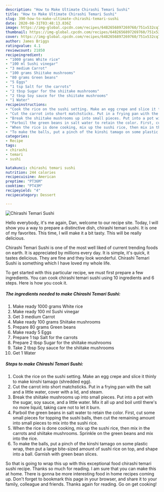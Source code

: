 ```yaml
---
description: "How to Make Ultimate Chirashi Temari Sushi"
title: "How to Make Ultimate Chirashi Temari Sushi"
slug: 390-how-to-make-ultimate-chirashi-temari-sushi
date: 2020-08-31T03:48:13.836Z
image: https://img-global.cpcdn.com/recipes/6482656897269760/751x532cq70/chirashi-temari-sushi-recipe-main-photo.jpg
thumbnail: https://img-global.cpcdn.com/recipes/6482656897269760/751x532cq70/chirashi-temari-sushi-recipe-main-photo.jpg
cover: https://img-global.cpcdn.com/recipes/6482656897269760/751x532cq70/chirashi-temari-sushi-recipe-main-photo.jpg
author: James Briggs
ratingvalue: 4.1
reviewcount: 21850
recipeingredient:
- "1000 grams White rice"
- "100 ml Sushi vinegar"
- "3 medium Carrot"
- "100 grams Shiitake mushrooms"
- "80 grams Green beans"
- "5 Eggs"
- "1 tsp Salt for the carrots"
- "2 tbsp Sugar for the shiitake mushrooms"
- "2 tbsp Soy sauce for the shiitake mushrooms"
- "1 Water"
recipeinstructions:
- "Cook the rice on the sushi setting. Make an egg crepe and slice it thinly to make kinshi tamago (shredded egg)."
- "Cut the carrot into short matchsticks. Put in a frying pan with the salt and a little water, cover with a lid, and steam."
- "Break the shiitake mushrooms up into small pieces. Put into a pot with the sugar, soy sauce, and a little water. Mix it all up and boil until there&#39;s no more liquid, taking care not to let it burn."
- "Parboil the green beans in salt water to retain the color. First, cut some small pieces for topping the sushi balls, then cut the remaining amount into small pieces to mix into the sushi rice."
- "When the rice is done cooking, mix up the sushi rice, then mix in the carrots and shiitake mushrooms. Sprinkle on the green beans and mix into the rice."
- "To make the balls, put a pinch of the kinshi tamago on some plastic wrap, then put a large bite-sized amount of sushi rice on top, and shape into a ball. Garnish with green bean slices."
categories:
- Recipe
tags:
- chirashi
- temari
- sushi

katakunci: chirashi temari sushi 
nutrition: 244 calories
recipecuisine: American
preptime: "PT36M"
cooktime: "PT43M"
recipeyield: "4"
recipecategory: Dessert

---
```



![Chirashi Temari Sushi](https://img-global.cpcdn.com/recipes/6482656897269760/751x532cq70/chirashi-temari-sushi-recipe-main-photo.jpg)

Hello everybody, it's me again, Dan, welcome to our recipe site. Today, I will show you a way to prepare a distinctive dish, chirashi temari sushi. It is one of my favorites. This time, I will make it a bit tasty. This will be really delicious.

Chirashi Temari Sushi is one of the most well liked of current trending foods on earth. It is appreciated by millions every day. It is simple, it's quick, it tastes delicious. They are fine and they look wonderful. Chirashi Temari Sushi is something which I have loved my whole life.




To get started with this particular recipe, we must first prepare a few ingredients. You can cook chirashi temari sushi using 10 ingredients and 6 steps. Here is how you cook it.

<!--inarticleads1-->

##### The ingredients needed to make Chirashi Temari Sushi:

1. Make ready 1000 grams White rice
1. Make ready 100 ml Sushi vinegar
1. Get 3 medium Carrot
1. Make ready 100 grams Shiitake mushrooms
1. Prepare 80 grams Green beans
1. Make ready 5 Eggs
1. Prepare 1 tsp Salt for the carrots
1. Prepare 2 tbsp Sugar for the shiitake mushrooms
1. Take 2 tbsp Soy sauce for the shiitake mushrooms
1. Get 1 Water




<!--inarticleads2-->

##### Steps to make Chirashi Temari Sushi:

1. Cook the rice on the sushi setting. Make an egg crepe and slice it thinly to make kinshi tamago (shredded egg).
1. Cut the carrot into short matchsticks. Put in a frying pan with the salt and a little water, cover with a lid, and steam.
1. Break the shiitake mushrooms up into small pieces. Put into a pot with the sugar, soy sauce, and a little water. Mix it all up and boil until there&#39;s no more liquid, taking care not to let it burn.
1. Parboil the green beans in salt water to retain the color. First, cut some small pieces for topping the sushi balls, then cut the remaining amount into small pieces to mix into the sushi rice.
1. When the rice is done cooking, mix up the sushi rice, then mix in the carrots and shiitake mushrooms. Sprinkle on the green beans and mix into the rice.
1. To make the balls, put a pinch of the kinshi tamago on some plastic wrap, then put a large bite-sized amount of sushi rice on top, and shape into a ball. Garnish with green bean slices.




So that is going to wrap this up with this exceptional food chirashi temari sushi recipe. Thanks so much for reading. I am sure that you can make this at home. There is gonna be more interesting food in home recipes coming up. Don't forget to bookmark this page in your browser, and share it to your family, colleague and friends. Thanks again for reading. Go on get cooking!
